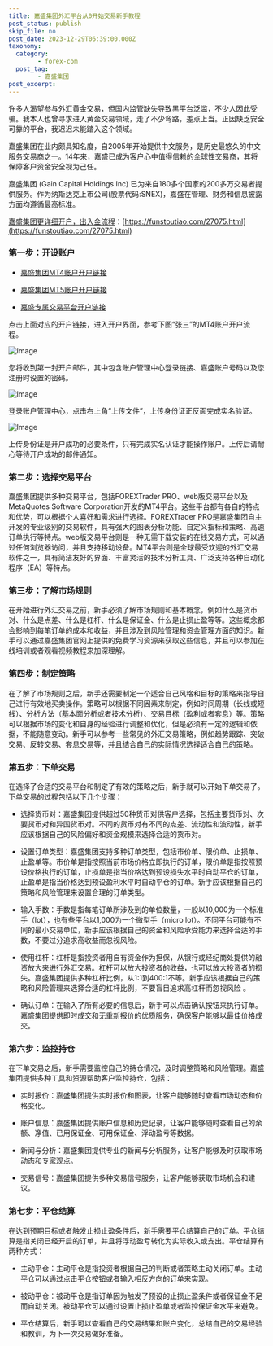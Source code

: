 ```yaml
---
title: 嘉盛集团外汇平台从0开始交易新手教程
post_status: publish
skip_file: no
post_date: 2023-12-29T06:39:00.000Z
taxonomy:
  category:
        - forex-com
  post_tag:
        - 嘉盛集团
post_excerpt: 
---
```

许多人渴望参与外汇黄金交易，但国内监管缺失导致黑平台泛滥，不少人因此受骗。我本人也曾寻求进入黄金交易领域，走了不少弯路，差点上当。正因缺乏安全可靠的平台，我迟迟未能踏入这个领域。

嘉盛集团在业内颇具知名度，自2005年开始提供中文服务，是历史最悠久的中文服务交易商之一。14年来，嘉盛已成为客户心中值得信赖的全球性交易商，其将保障客户资金安全视为己任。

嘉盛集团 (Gain Capital Holdings Inc) 已为来自180多个国家的200多万交易者提供服务。作为纳斯达克上市公司(股票代码:SNEX)，嘉盛在管理、财务和信息披露方面均遵循最高标准。

[嘉盛集团更详细开户，出入金流程](https://funstoutiao.com/27075.html)：[https://funstoutiao.com/27075.html](https://funstoutiao.com/27075.html)

### 第一步：开设账户

* [嘉盛集团MT4账户开户链接](https://s.ssgg.net/jsmt4)

* [嘉盛集团MT5账户开户链接](https://s.ssgg.net/jsmt5)

* [嘉盛专属交易平台开户链接](https://s.ssgg.net/js)

点击上面对应的开户链接，进入开户界面，参考下图“张三”的MT4账户开户流程。

![Image](https://prod-files-secure.s3.us-west-2.amazonaws.com/39ed1227-6d7d-4570-be36-9ccd4a2c4241/7a167aea-686b-400d-af59-4e18eb607a40/640.png?X-Amz-Algorithm=AWS4-HMAC-SHA256&X-Amz-Content-Sha256=UNSIGNED-PAYLOAD&X-Amz-Credential=ASIAZI2LB466UYJWU2JL%2F20250827%2Fus-west-2%2Fs3%2Faws4_request&X-Amz-Date=20250827T101308Z&X-Amz-Expires=3600&X-Amz-Security-Token=IQoJb3JpZ2luX2VjEDIaCXVzLXdlc3QtMiJHMEUCIQDaK2GnCabBR241ytXPJ5RHvP%2BpNkPDj14ZvdSXZgal7gIgDOERZDMw1OnA8TsVfk1QyP3YacATqShg7wAA0FpmKKMqiAQIi%2F%2F%2F%2F%2F%2F%2F%2F%2F%2F%2FARAAGgw2Mzc0MjMxODM4MDUiDIKPnB%2BhE30PER4qGCrcA%2FjN57M0hwYVg0b6tvBoqHtjvKpUvMJNv7o5Jy6%2BNluju1IYWgBTpCizLfe02IdF88DzArUlJNrJhHeowq2HIzbIuTzzYKDxx9%2B7nfRgbs%2F%2FuWXrk%2BcY61r%2F83qn%2FcwIMOBD9r%2F4DcNEDggNeBXTFbY1e3Q8UH06ok6kCADki%2BT3ne8haAsMhCcyDroQkyu0Ruv1lxwnGprx7jkPCpm%2BTMW62xV2oPvrRx0iGXYY7TETQtOffu2sB8joDhLUabStR3vTAa7ATVHs3AlJtl5eCKI91SudIm9MOefLtO6B7RTT39%2BiCC3li9xGosR5oh%2BSG7L7S0y0dAZp2uVvoMCblFDHaTXmONV9OKVWMCpawUMqiACks6kf0d%2FaSm%2FgFEIGljfxDrZcB7SvlQmjBh3g%2BELo0XNiLZe1rcERvoWOE6VGu7mktHFCvG9wz9G7DWAGq%2BPluIqyCkXW5j2MPmA8ndX%2FI4ZGoEc4L1WcgkJ2PQYogvb%2B7JweweHEuo12qNzM17KMlTQrNWEJVgFDpzJ%2BIiNtgw7jk1tNA%2BPD0auEsukQ62edlTfNaaGDUi9khX8DoqdJ2Oie4Zx22okJsBOsOLMpNvIrMJxsgakEbGzZ0b7erj39c15aicFO95IOMNGou8UGOqUBE8IRLpU2s6XgfS3zFb8UIpRkrFz0bJkRI5dwtA4s1mf12RlCVmn%2BmzNzi3YEQ1fij0YrCfkiAuOt%2BsSWIaE0FnXifE0eFJIrfenn12hVzxWTRmM6QFIPBKRIClFHU5fEt1%2BiFu0jSyC3XuC3wPdJy%2F9RLbXttQsmPUaoz4S2LDJbSBqlaariHoKuTFTFsZsigaJeQYvEkK5pEikn1hQ9Sftb%2FC1K&X-Amz-Signature=a7981bac53e1dfb4715e08abe5bf19d22dff5da0f7884e1e6e9d62a2535e768f&X-Amz-SignedHeaders=host&x-amz-checksum-mode=ENABLED&x-id=GetObject)

您将收到第一封开户邮件，其中包含账户管理中心登录链接、嘉盛账户号码以及您注册时设置的密码。

![Image](https://prod-files-secure.s3.us-west-2.amazonaws.com/39ed1227-6d7d-4570-be36-9ccd4a2c4241/eaa1c6b3-2877-4284-a0e1-530e222c27fb/image.png?X-Amz-Algorithm=AWS4-HMAC-SHA256&X-Amz-Content-Sha256=UNSIGNED-PAYLOAD&X-Amz-Credential=ASIAZI2LB466UYJWU2JL%2F20250827%2Fus-west-2%2Fs3%2Faws4_request&X-Amz-Date=20250827T101308Z&X-Amz-Expires=3600&X-Amz-Security-Token=IQoJb3JpZ2luX2VjEDIaCXVzLXdlc3QtMiJHMEUCIQDaK2GnCabBR241ytXPJ5RHvP%2BpNkPDj14ZvdSXZgal7gIgDOERZDMw1OnA8TsVfk1QyP3YacATqShg7wAA0FpmKKMqiAQIi%2F%2F%2F%2F%2F%2F%2F%2F%2F%2F%2FARAAGgw2Mzc0MjMxODM4MDUiDIKPnB%2BhE30PER4qGCrcA%2FjN57M0hwYVg0b6tvBoqHtjvKpUvMJNv7o5Jy6%2BNluju1IYWgBTpCizLfe02IdF88DzArUlJNrJhHeowq2HIzbIuTzzYKDxx9%2B7nfRgbs%2F%2FuWXrk%2BcY61r%2F83qn%2FcwIMOBD9r%2F4DcNEDggNeBXTFbY1e3Q8UH06ok6kCADki%2BT3ne8haAsMhCcyDroQkyu0Ruv1lxwnGprx7jkPCpm%2BTMW62xV2oPvrRx0iGXYY7TETQtOffu2sB8joDhLUabStR3vTAa7ATVHs3AlJtl5eCKI91SudIm9MOefLtO6B7RTT39%2BiCC3li9xGosR5oh%2BSG7L7S0y0dAZp2uVvoMCblFDHaTXmONV9OKVWMCpawUMqiACks6kf0d%2FaSm%2FgFEIGljfxDrZcB7SvlQmjBh3g%2BELo0XNiLZe1rcERvoWOE6VGu7mktHFCvG9wz9G7DWAGq%2BPluIqyCkXW5j2MPmA8ndX%2FI4ZGoEc4L1WcgkJ2PQYogvb%2B7JweweHEuo12qNzM17KMlTQrNWEJVgFDpzJ%2BIiNtgw7jk1tNA%2BPD0auEsukQ62edlTfNaaGDUi9khX8DoqdJ2Oie4Zx22okJsBOsOLMpNvIrMJxsgakEbGzZ0b7erj39c15aicFO95IOMNGou8UGOqUBE8IRLpU2s6XgfS3zFb8UIpRkrFz0bJkRI5dwtA4s1mf12RlCVmn%2BmzNzi3YEQ1fij0YrCfkiAuOt%2BsSWIaE0FnXifE0eFJIrfenn12hVzxWTRmM6QFIPBKRIClFHU5fEt1%2BiFu0jSyC3XuC3wPdJy%2F9RLbXttQsmPUaoz4S2LDJbSBqlaariHoKuTFTFsZsigaJeQYvEkK5pEikn1hQ9Sftb%2FC1K&X-Amz-Signature=759fb7955d705d13c633bdb32d8f6823f8e4cbaabb98680317ba0ad029db87fe&X-Amz-SignedHeaders=host&x-amz-checksum-mode=ENABLED&x-id=GetObject)

登录账户管理中心，点击右上角“上传文件”，上传身份证正反面完成实名验证。

![Image](https://prod-files-secure.s3.us-west-2.amazonaws.com/39ed1227-6d7d-4570-be36-9ccd4a2c4241/54090639-09fc-46b4-a135-e0289f707147/image.png?X-Amz-Algorithm=AWS4-HMAC-SHA256&X-Amz-Content-Sha256=UNSIGNED-PAYLOAD&X-Amz-Credential=ASIAZI2LB466UYJWU2JL%2F20250827%2Fus-west-2%2Fs3%2Faws4_request&X-Amz-Date=20250827T101308Z&X-Amz-Expires=3600&X-Amz-Security-Token=IQoJb3JpZ2luX2VjEDIaCXVzLXdlc3QtMiJHMEUCIQDaK2GnCabBR241ytXPJ5RHvP%2BpNkPDj14ZvdSXZgal7gIgDOERZDMw1OnA8TsVfk1QyP3YacATqShg7wAA0FpmKKMqiAQIi%2F%2F%2F%2F%2F%2F%2F%2F%2F%2F%2FARAAGgw2Mzc0MjMxODM4MDUiDIKPnB%2BhE30PER4qGCrcA%2FjN57M0hwYVg0b6tvBoqHtjvKpUvMJNv7o5Jy6%2BNluju1IYWgBTpCizLfe02IdF88DzArUlJNrJhHeowq2HIzbIuTzzYKDxx9%2B7nfRgbs%2F%2FuWXrk%2BcY61r%2F83qn%2FcwIMOBD9r%2F4DcNEDggNeBXTFbY1e3Q8UH06ok6kCADki%2BT3ne8haAsMhCcyDroQkyu0Ruv1lxwnGprx7jkPCpm%2BTMW62xV2oPvrRx0iGXYY7TETQtOffu2sB8joDhLUabStR3vTAa7ATVHs3AlJtl5eCKI91SudIm9MOefLtO6B7RTT39%2BiCC3li9xGosR5oh%2BSG7L7S0y0dAZp2uVvoMCblFDHaTXmONV9OKVWMCpawUMqiACks6kf0d%2FaSm%2FgFEIGljfxDrZcB7SvlQmjBh3g%2BELo0XNiLZe1rcERvoWOE6VGu7mktHFCvG9wz9G7DWAGq%2BPluIqyCkXW5j2MPmA8ndX%2FI4ZGoEc4L1WcgkJ2PQYogvb%2B7JweweHEuo12qNzM17KMlTQrNWEJVgFDpzJ%2BIiNtgw7jk1tNA%2BPD0auEsukQ62edlTfNaaGDUi9khX8DoqdJ2Oie4Zx22okJsBOsOLMpNvIrMJxsgakEbGzZ0b7erj39c15aicFO95IOMNGou8UGOqUBE8IRLpU2s6XgfS3zFb8UIpRkrFz0bJkRI5dwtA4s1mf12RlCVmn%2BmzNzi3YEQ1fij0YrCfkiAuOt%2BsSWIaE0FnXifE0eFJIrfenn12hVzxWTRmM6QFIPBKRIClFHU5fEt1%2BiFu0jSyC3XuC3wPdJy%2F9RLbXttQsmPUaoz4S2LDJbSBqlaariHoKuTFTFsZsigaJeQYvEkK5pEikn1hQ9Sftb%2FC1K&X-Amz-Signature=3df2c23fe7ea02ae92ee19b355b0d4ad2dd2172103461e6f57cdb28d1f14a803&X-Amz-SignedHeaders=host&x-amz-checksum-mode=ENABLED&x-id=GetObject)

上传身份证是开户成功的必要条件，只有完成实名认证才能操作账户。上传后请耐心等待开户成功的邮件通知。

### 第二步：选择交易平台

嘉盛集团提供多种交易平台，包括FOREXTrader PRO、web版交易平台以及MetaQuotes Software Corporation开发的MT4平台。这些平台都有各自的特点和优势，可以根据个人喜好和需求进行选择。FOREXTrader PRO是嘉盛集团自主开发的专业级别的交易软件，具有强大的图表分析功能、自定义指标和策略、高速订单执行等特点。web版交易平台则是一种无需下载安装的在线交易方式，可以通过任何浏览器访问，并且支持移动设备。MT4平台则是全球最受欢迎的外汇交易软件之一，具有简洁友好的界面、丰富灵活的技术分析工具、广泛支持各种自动化程序（EA）等特点。

### 第三步：了解市场规则

在开始进行外汇交易之前，新手必须了解市场规则和基本概念，例如什么是货币对、什么是点差、什么是杠杆、什么是保证金、什么是止损止盈等等。这些概念都会影响到每笔订单的成本和收益，并且涉及到风险管理和资金管理方面的知识。新手可以通过嘉盛集团官网上提供的免费学习资源来获取这些信息，并且可以参加在线培训或者观看视频教程来加深理解。

### 第四步：制定策略

在了解了市场规则之后，新手还需要制定一个适合自己风格和目标的策略来指导自己进行有效地买卖操作。策略可以根据不同因素来制定，例如时间周期（长线或短线）、分析方法（基本面分析或者技术分析）、交易目标（盈利或者套息）等。策略可以根据市场的变化和自身的经验进行调整和优化，但是必须有一定的逻辑和依据，不能随意变动。新手可以参考一些常见的外汇交易策略，例如趋势跟踪、突破交易、反转交易、套息交易等，并且结合自己的实际情况选择适合自己的策略。

### 第五步：下单交易

在选择了合适的交易平台和制定了有效的策略之后，新手就可以开始下单交易了。下单交易的过程包括以下几个步骤：

* 选择货币对：嘉盛集团提供超过50种货币对供客户选择，包括主要货币对、次要货币对和异国货币对。不同的货币对有不同的点差、流动性和波动性，新手应该根据自己的风险偏好和资金规模来选择合适的货币对。

* 设置订单类型：嘉盛集团支持多种订单类型，包括市价单、限价单、止损单、止盈单等。市价单是指按照当前市场价格立即执行的订单，限价单是指按照预设价格执行的订单，止损单是指当价格达到预设损失水平时自动平仓的订单，止盈单是指当价格达到预设盈利水平时自动平仓的订单。新手应该根据自己的策略和风险管理来设置合理的订单类型。

* 输入手数：手数是指每笔订单所涉及到的单位数量，一般以10,000为一个标准手（lot），也有些平台以1,000为一个微型手（micro lot）。不同平台可能有不同的最小交易单位，新手应该根据自己的资金和风险承受能力来选择合适的手数，不要过分追求高收益而忽视风险。

* 使用杠杆：杠杆是指投资者用自有资金作为担保，从银行或经纪商处提供的融资放大来进行外汇交易。杠杆可以放大投资者的收益，也可以放大投资者的损失。嘉盛集团提供多种杠杆比例，从1:1到400:1不等。新手应该根据自己的策略和风险管理来选择合适的杠杆比例，不要盲目追求高杠杆而忽视风险 。

* 确认订单：在输入了所有必要的信息后，新手可以点击确认按钮来执行订单。嘉盛集团提供即时成交和无重新报价的优质服务，确保客户能够以最佳价格成交。

### 第六步：监控持仓

在下单交易之后，新手需要监控自己的持仓情况，及时调整策略和风险管理。嘉盛集团提供多种工具和资源帮助客户监控持仓，包括：

* 实时报价：嘉盛集团提供实时报价和图表，让客户能够随时查看市场动态和价格变化。

* 账户信息：嘉盛集团提供账户信息和历史记录，让客户能够随时查看自己的余额、净值、已用保证金、可用保证金、浮动盈亏等数据。

* 新闻与分析：嘉盛集团提供专业的新闻与分析服务，让客户能够及时获取市场动态和专家观点。

* 交易信号：嘉盛集团提供多种交易信号服务，让客户能够获取市场机会和建议。

### 第七步：平仓结算

在达到预期目标或者触发止损止盈条件后，新手需要平仓结算自己的订单。平仓结算是指关闭已经开启的订单，并且将浮动盈亏转化为实际收入或支出。平仓结算有两种方式：

* 主动平仓：主动平仓是指投资者根据自己的判断或者策略主动关闭订单。主动平仓可以通过点击平仓按钮或者输入相反方向的订单来实现。

* 被动平仓：被动平仓是指订单因为触发了预设的止损止盈条件或者保证金不足而自动关闭。被动平仓可以通过设置止损止盈单或者监控保证金水平来避免。

* 平仓结算后，新手可以查看自己的交易结果和账户变化，总结自己的交易经验和教训，为下一次交易做好准备。